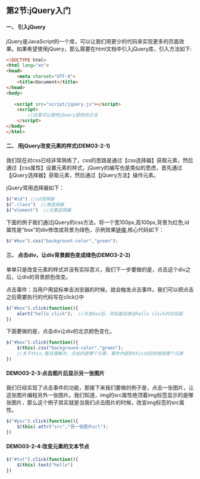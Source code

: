 ## 第2节:jQuery入门

#### 一、 引入jQuery
jQuery是JavaScript的一个库，可以让我们用更少的代码来实现更多的页面效果。如果希望使用jQuery，那么需要在html文档中引入jQuery库，引入方法如下:
``` html
<!DOCTYPE html>
<html lang="en">
<head>
    <meta charset="UTF-8">
    <title>Document</title>
</head>
<body>
   
   <script src="script/jquery.js"></script> 
    <script>
        //这里可以使用jQuery提供的方法
    </script>
</body>
</html>
```

#### 二、 用jQuery改变元素的样式(DEMO3-2-1)

我们现在对css已经非常熟练了，css的思路是通过【css选择器】获取元素，然后通过【css属性】设置元素的样式，jQuery的编写也是类似的思虑，首先通过【jQuery选择器】获取元素，然后通过【jQuery方法】操作元素。

jQuery常用选择器如下：
``` js
$("#id") //id选择器
$(".class")  //类选择器
$("element")  //元素选择器
```

下面的例子我们通过jQuery的css方法，将一个宽100px,高100px,背景为红色,id属性是“box”的div修改成背景为绿色，示例效果[链接](),核心代码如下：
``` js
$("#box").css("backgrount-color","green");
```

#### 三、 点击div，让div背景颜色变成绿色(DEMO3-2-2)

单单只是改变元素的样式并没有实际意义，我们下一步要做的是，点击这个div之后，让div的背景颜色改变。

点击事件：当用户用鼠标单击浏览器的时候，就会触发点击事件。我们可以把点击之后需要执行的代码写在click()中
``` js
$("#box").click(function(){
    alert("hello click");  //点击box后，浏览器会弹出hello click的对话框
})
```

下面要做的是，点击div让div的北京颜色变化，
``` js
$("#box").click(function(){
    $(this).css("background-color","green");
    //关于this,暂且理解为，点击的是哪个元素，事件内部的this对应的就是哪个元素
})
```



#### DEMO03-2-3:点击图片后显示另一张图片

我们已经实现了点击事件的功能，那接下来我们要做的例子是，点击一张图片，让这张图片编程另外一张图片。我们知道，img的src属性绝顶着img标签显示的是哪张图片，那么这个例子其实就是当我们点击图片的时候，改变img标签的src属性。

``` js
$("#pic").click(function(){
    $(this).attr("src","另一张图片url");
})
```

#### DEMO03-2-4:改变元素的文本节点

``` js
$("#txt").click(function(){
    $(this).text("hello")
})
```